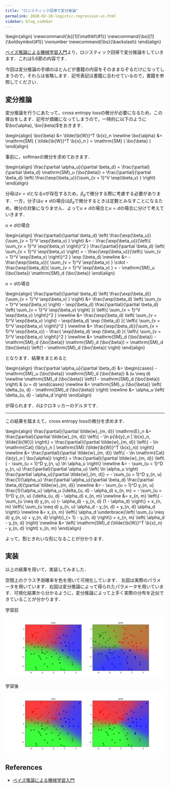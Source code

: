 ```yaml
---
title: "ロジスティック回帰で変分推論"
permalink: 2020-02-28-logistic-regression-vi.html
sidebar: blog_sidebar
---
```


\begin{align}
\newcommand{\b}[1]{\mathbf{#1}}
\newcommand{\bo}[1]{\boldsymbol{#1}} \nonumber
\newcommand{\bs}{\backslash}
\end{align}

[ベイズ推論による機械学習入門][bayes-book]より，ロジスティック回帰で変分推論をしていきます．これは5.6節の内容です．

今回は変分推論の手順のほとんどが書籍の内容をそのままなぞるだけになってしまうので，それらは省略します．記号表記は書籍に合わせているので，書籍を参照してください．

## 変分推論

変分推論を行うにあたって，cross entropy lossの微分が必要になるため，この導出をします．記号が煩雑になってしまうので，一時的に以下のように$\bo{\alpha}, \bo{\beta}$をおきます．

\begin{align}
\bo{\beta} &= \tilde{\b{W}}^T \b{x}_n \newline
\bo{\alpha} &= \mathrm{SM} ( \tilde{\b{W}}^T \b{x}_n ) = \mathrm{SM} ( \bo{\beta} )
\end{align}

事前に，softmaxの微分を求めておきます．

\begin{align}
\frac{\partial \alpha_u}{\partial \beta_d} = \frac{\partial}{\partial \beta_d} \mathrm{SM}\_u (\bo{\beta}) = \frac{\partial}{\partial \beta_d} \left( \frac{\exp(\beta_u)}{\sum\_{v = 1}^V \exp(\beta_v) } \right)
\end{align}

分母は$v = d$となる$v$が存在するため，$\beta_d$で微分する際に考慮する必要があります．一方，分子は$u \neq d$の場合は$\beta_d$で微分するときは定数とみなすことになるため，微分の対象になりません．よって$u \neq d$の場合と$u = d$の場合に分けて考えていきます．

$u \neq d$の場合

\begin{align}
\frac{\partial}{\partial \beta_d} \left( \frac{\exp(\beta_u)}{\sum\_{v = 1}^V \exp(\beta_v) } \right) 
&= - \frac{\exp(\beta_u)}{\left\\{ \sum\_{v = 1}^V \exp(\beta_v) \right\\}^2 } \frac{\partial}{\partial \beta_d} \left( \sum\_{v = 1}^V \exp(\beta_v) \right) 
= - \frac{\exp(\beta_u)}{\left\\{ \sum\_{v = 1}^V \exp(\beta_v) \right\\}^2 } \exp (\beta_d) \newline
&= - \frac{\exp(\beta_u)}{ \sum\_{v = 1}^V \exp(\beta_v) } \cdot - \frac{\exp(\beta_d)}{ \sum\_{v = 1}^V \exp(\beta_v) }
= - \mathrm{SM}\_u (\bo{\beta}) \mathrm{SM}\_d (\bo{\beta})
\end{align}

$u = d$の場合

\begin{align}
\frac{\partial}{\partial \beta_d} \left( \frac{\exp(\beta_d)}{\sum\_{v = 1}^V \exp(\beta_v) } \right) 
&= \frac{\exp(\beta_d) \left( \sum\_{v = 1}^V \exp(\beta_v) \right) - \exp(\beta_d) \frac{\partial}{\partial \beta_d} \left( \sum\_{v = 1}^V \exp(\beta_v) \right) }{ \left\\{ \sum\_{v = 1}^V \exp(\beta_v) \right\\}^2 } \newline
&= \frac{\exp(\beta_d) \left( \sum\_{v = 1}^V \exp(\beta_v) \right) - \exp(\beta_d) \exp (\beta_d) }{ \left\\{ \sum\_{v = 1}^V \exp(\beta_v) \right\\}^2 } \newline
&= \frac{\exp(\beta_d)}{\sum\_{v = 1}^V \exp(\beta_v)} - \frac{ \exp(\beta_d) \exp (\beta_d) }{ \left\\{ \sum\_{v = 1}^V \exp(\beta_v) \right\\}^2 } \newline
&= \mathrm{SM}\_d (\bo{\beta}) - \mathrm{SM}\_d (\bo{\beta}) \mathrm{SM}\_d (\bo{\beta}) = \mathrm{SM}\_d (\bo{\beta}) \left(1 - \mathrm{SM}\_d (\bo{\beta}) \right)
\end{align}

となります．結果をまとめると

\begin{align}
\frac{\partial \alpha_u}{\partial \beta_d} 
&= \begin{cases}
    - \mathrm{SM}\_u (\bo{\beta}) \mathrm{SM}\_d (\bo{\beta}) & (u \neq d) \newline
    \mathrm{SM}\_d (\bo{\beta}) \left(1 - \mathrm{SM}\_d (\bo{\beta}) \right) & (u = d)
\end{cases} \newline
&= \mathrm{SM}\_u (\bo{\beta}) \left( \delta_{u, d} - \mathrm{SM}\_d (\bo{\beta}) \right) \newline
&= \alpha_u \left( \delta_{u, d} - \alpha_d \right)
\end{align}

が得られます．$\delta$はクロネッカーのデルタです．

---

この結果を踏まえて，cross entropy lossの微分を求めます．

\begin{align}
\frac{\partial}{\partial \tilde{w}\_{m, d}} \mathrm{E}\_n 
&= \frac{\partial}{\partial \tilde{w}\_{m, d}} \left\\{ - \ln p(\b{y}\_n | \b{x}\_n, \tilde{\b{W}}) \right\\}
= \frac{\partial}{\partial \tilde{w}\_{m, d}} \left\\{ - \ln \mathrm{Cat} (\b{y}\_n | \mathrm{SM} (\tilde{\b{W}}^T \b{x}\_n)) \right\\} \newline
&= \frac{\partial}{\partial \tilde{w}\_{m, d}} \left\\{ - \ln \mathrm{Cat} (\b{y}\_n | \bo{\alpha}) \right\\}
= \frac{\partial}{\partial \tilde{w}\_{m, d}} \left\\{ - \sum\_{u = 1}^D y\_{n, u} \ln \alpha\_u \right\\} \newline
&= - \sum\_{u = 1}^D y\_{n, u} \frac{\partial}{\partial \alpha_u} \left( \ln \alpha_u \right) \frac{\partial \alpha_u}{\partial \tilde{w}\_{m, d}}
= - \sum\_{u = 1}^D y\_{n, u} \frac{1}{\alpha_u} \frac{\partial \alpha_u}{\partial \beta_d} \frac{\partial \beta_d}{\partial \tilde{w}\_{m, d}} \newline
&= - \sum\_{u = 1}^D y\_{n, u} \frac{1}{\alpha_u} \alpha_u (\delta\_{u, d} - \alpha_d) x\_{n, m}
= - \sum\_{u = 1}^D y\_{n, u} (\delta\_{u, d} - \alpha_d) x\_{n, m} \newline
&= x\_{n, m} \left\\{ - \sum\_{u \neq d} y\_{n, u} (- \alpha_d) - y\_{n, d} (1 - \alpha_d) \right\\}
= x\_{n, m} \left\\{ \sum\_{u \neq d} y\_{n, u} \alpha_d - y\_{n, d} + y\_{n, d} \alpha\_d \right\\} \newline
&= x\_{n, m} \left\\{ \alpha_d \underbrace{\left( \sum\_{u \neq d} y\_{n, u} + y\_{n, d} \right)}\_{= 1} - y\_{n, d} \right\\}
= x\_{n, m} \left( \alpha_d - y\_{n, d} \right) \newline
&= \left( \mathrm{SM}\_d (\tilde{\b{W}}^T \b{x}\_n) - y\_{n, d} \right) x\_{n, m}
\end{align}

よって，割ときれいな形になることが分かります．

## 実装

以上の結果を用いて，実装してみました．

<script src="https://gist.github.com/t2kasa/2e3009274e57ed64732c7fd6ce1b3928.js"></script>

空間上のクラス予測確率を色を用いて可視化しています．
左図は実際のパラメータを用いています．右図は変分推論によって得られたパラメータを用いています．可視化結果から分かるように，変分推論によって上手く実際の分布を近似できていることが分かります．

学習前

![](data/2020-02-28-logistic-regression-vi/before.png)

学習後

![](data/2020-02-28-logistic-regression-vi/after.png)

## References

- [ベイズ推論による機械学習入門](https://www.kspub.co.jp/book/detail/1538320.html)

[bayes-book]: https://www.kspub.co.jp/book/detail/1538320.html
